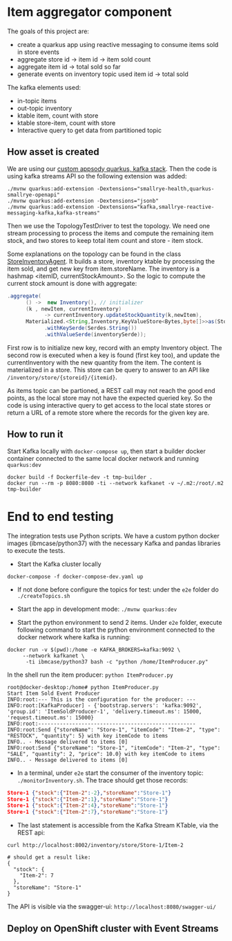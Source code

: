 # Item aggregator component

The goals of this project are:

* create a quarkus app using reactive messaging to consume items sold in store events
* aggregate store id -> item id -> item sold count
* aggregate item id -> total sold so far
* generate events on inventory topic used item id -> total sold

The kafka elements used:

* in-topic items
* out-topic inventory
* ktable item, count  with store
* ktable store-item, count with store
* Interactive query to get data from partitioned topic

## How asset is created

We are using our [custom appsody quarkus, kafka stack](https://github.com/ibm-cloud-architecture/appsody-stacks).
Then the code is using kafka streams API so the following extension was added:

```shell
./mvnw quarkus:add-extension -Dextensions="smallrye-health,quarkus-smallrye-openapi"
./mvnw quarkus:add-extension -Dextensions="jsonb"
./mvnw quarkus:add-extension -Dextensions="kafka,smallrye-reactive-messaging-kafka,kafka-streams"
```

Then we use the TopologyTestDriver to test the topology. We need one stream processing to process the items and compute the remaining item stock, and two stores to keep total item count and store - item stock.

Some explanations on the topology can be found in the class [StoreInventoryAgent](). It builds a store, inventory ktable by processing the item sold, and get new key from item.storeName. The inventory is a hashmap <itemID, currentStockAmount>. So the logic to compute the current stock amount is done with aggregate: 

```java
.aggregate(
      () ->  new Inventory(), // initializer
      (k , newItem, currentInventory) 
            -> currentInventory.updateStockQuantity(k,newItem), 
      Materialized.<String,Inventory,KeyValueStore<Bytes,byte[]>>as(StoreInventoryAgent.STOCKS_STORE_NAME)
            .withKeySerde(Serdes.String())
            .withValueSerde(inventorySerde));
```
First row is to initialize new key, record with an empty Inventory object. 
The second row is executed when a key is found (first key too), and update the currentInventory with the new quantity from the item. 
The content is materialized in a store. This store can be query to answer to an API like `/inventory/store/{storeid}/{itemid}`.

As items topic can be partioned, a REST call may not reach the good end points, as the local store may not have the expected queried key. So the code is using interactive query to get access to the local state stores or return a URL of a remote store where the records for the given key are.

## How to run it

Start Kafka locally with `docker-compose up`, then start a builder docker container connected to the same local docker network and running `quarkus:dev`

```shell
docker build -f Dockerfile-dev -t tmp-builder .
docker run --rm -p 8080:8080 -ti --network kafkanet -v ~/.m2:/root/.m2 tmp-builder
```

# End to end testing

The integration tests use Python scripts. We have a custom python docker images (ibmcase/python37) with the necessary Kafka and pandas libraries to execute the tests.

* Start the Kafka cluster locally

`docker-compose -f docker-compose-dev.yaml up`

* If not done before configure the topics for test: under the `e2e` folder do `./createTopics.sh`

* Start the app in development mode: `./mvnw quarkus:dev`

* Start the python environment to send 2 items. Under `e2e` folder, execute following command to start the python environment connected to the docker network where kafka is running:

```shell
docker run -v $(pwd):/home -e KAFKA_BROKERS=kafka:9092 \
     --network kafkanet \
      -ti ibmcase/python37 bash -c "python /home/ItemProducer.py"
```

In the shell run the item producer: `python ItemProducer.py`

```shell
root@docker-desktop:/home# python ItemProducer.py
Start Item Sold Event Producer
INFO:root:--- This is the configuration for the producer: ---
INFO:root:[KafkaProducer] - {'bootstrap.servers': 'kafka:9092', 'group.id': 'ItemSoldProducer-1', 'delivery.timeout.ms': 15000, 'request.timeout.ms': 15000}
INFO:root:---------------------------------------------------
INFO:root:Send {"storeName": "Store-1", "itemCode": "Item-2", "type": "RESTOCK", "quantity": 5} with key itemCode to items
INFO.. - Message delivered to items [0]
INFO:root:Send {"storeName": "Store-1", "itemCode": "Item-2", "type": "SALE", "quantity": 2, "price": 10.0} with key itemCode to items
INFO.. - Message delivered to items [0]
```

* In a terminal, under `e2e` start the consumer of the inventory topic: ` ./monitorInventory.sh`. The trace should get those records:

```json
Store-1	{"stock":{"Item-2":-2},"storeName":"Store-1"}
Store-1	{"stock":{"Item-2":1},"storeName":"Store-1"}
Store-1	{"stock":{"Item-2":4},"storeName":"Store-1"}
Store-1	{"stock":{"Item-2":7},"storeName":"Store-1"}
```

* The last statement is accessible from the Kafka Stream KTable, via the REST api: 

```shell
curl http://localhost:8002/inventory/store/Store-1/Item-2

# should get a result like:
{
  "stock": {
    "Item-2": 7
  },
  "storeName": "Store-1"
}
```

The API is visible via the swagger-ui: `http://localhost:8080/swagger-ui/`

## Deploy on OpenShift cluster with Event Streams

